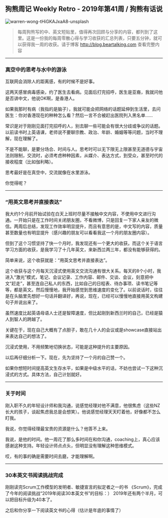 ## 狗熊周记 Weekly Retro - 2019年第41周 / 狗熊有话说

![warren-wong-tHiGKAJxaA8-unsplash](https://i.imgur.com/fJfm94t.jpg)

> 每周狗熊写的中、英文短贴里，值得再次回顾与分享的内容，都列到了这里。这是一份我的每周零散心得与学习收获的汇总列表，只要五分钟，就可以获得我一周的收获。请于博客 http://blog.beartalking.com 查看完整内容

***

### 真空中的思考与水中的游泳

互联网会消除人的距离感，有的时候不是好事。

这两天感冒病毒感染，约了医生去看病。见面后打完招呼，医生是亚裔，我就问他是否讲中文，他说OK啊，是香港人。

如果我那时有病（我指的是脑子），我就可能会把网络的话题延伸到生活里，去问医生：你对香港现在的种种怎么看？然后一言不合被赶出医院列入黑名单……

常识是对于刚刚见面打完招呼的人，别去聊一些可能会有很大分歧或争议的话题。以前读书时上英语课，老师说不要聊宗教、政治、年龄、婚姻等等问题，当时不理解，现在理解了。

不是不能聊，是要分场合、时间与人。思考时可以无下限无上限甚至无道德与宇宙法则限制，交流时，必须考虑种种因素，从媒介、表达方式，到受众，甚至时代的接收程度（比如伽利略）。

思考最好是在真空中，交流就像在水里游泳。

你觉得呢？

***

### “用英文思考并直接表达”

我大约1个月前开始试验在白天上班时尽量不接触中文内容，不使用中文进行沟通。一开始只是在工作时间关闭朋友圈，不看微博，只是回复一下家人亲友的微信。两周后总结，发现工作效率明显提升，而且有意思的是，中文写的内容，质量甚至数量也有明显提升（感兴趣的朋友可以看看我这一个月的朋友圈内容）。

但到了这个习惯坚持了快一个月时，我发现还有一个更大的收获。而这个关于语言学习方面的收获，是我学习了十几年英文，来新西兰两三年，都没有能够获得的。

简单来说，这个收获就是：“用英文思考并直接表达”。

这个收获与这个月每天沉浸式使用英文交流沟通有很大关系。每天的8个小时，我进入“激光”模式，笔记、会议记录、工作内容、邮件、交谈、会议，刻意把中文“赶走”，甚至连自己私人的东西，比如自己的日程表、待办事项、读书笔记等等，都是英文。然后慢慢地，我开始感觉到思维速度的变化了。以前说话时，往往是在头脑里先想好一句话并翻译好，再说，现在，已经可以慢慢地直接用英文构建句子并说出来了。

虽然速度比起英语母语人士还是智障速度，但比起刚到新西兰时的自己，已经是猿人到智人的跨越了。

关键在于，现在自己大概有了点胆子，敢在几十人的会议或是showcase直接站出来表达自己的想法了。

沉浸式使用，不用频繁地切换状态，可能是这种提升的主要原因。

以后再仔细分析一下。现在，先为坚持了一个月的自己赞一个。

如果你想短时间提高英文生存水平，如果是中级水平的话，不妨也尝试一下这种沉浸式的方式。具体方法，自己计划就好。

***

### 关于时间

刚入职不久的年轻设计师和我沟通，说感觉经理对他不满意，他很焦虑（这些NZ长大的孩子，谈起焦虑我总是会想笑）。他说感觉经理天天盯着他，好像都不怎么盯我。

我说，你觉得经理最宝贵的资源是什么？他答不上来。

我说，是他的时间。他一周花了那么多时间在和你沟通，coaching上，真心应该感谢这种支持。年轻设计师点点头，但明显没有理解这种思维模式。

哎，有的事的确是需要时间去磨，才能理解啊。

***

### 30本英文书阅读挑战完成

刚刚读完Scrum工作模型的发明者、敏捷宣言的拟定者之一的书 《Scrum》，完成了今年的阅读挑战“2019年阅读30本英文书”的目标：）
2019年还有两个半月，可以把目标升级为40本了。

之后和你分享一下阅读英文书的心得（估计是年底的事情了）

